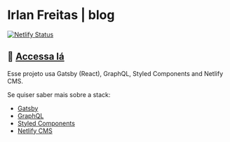 
# Irlan Freitas | blog

[![Netlify Status](https://api.netlify.com/api/v1/badges/a9b911b2-f184-463b-aa9e-d61fd2cf33f2/deploy-status)](https://app.netlify.com/sites/irlanfreitas/deploys)

## 🚀 [Accessa lá](http://www.irlanfreitas.me/)

Esse projeto usa Gatsby (React), GraphQL, Styled Components and Netlify CMS.

Se quiser saber mais sobre a stack:

- [Gatsby](https://www.gatsbyjs.org/)
- [GraphQL](https://graphql.org/)
- [Styled Components](https://www.styled-components.com/)
- [Netlify CMS](https://www.netlifycms.org/)
